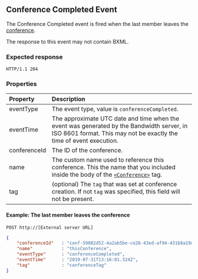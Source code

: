 
## Conference Completed Event
The Conference Completed event is fired when the last member leaves the [conference](../bxmlVerbs/conference.md).

The response to this event may not contain BXML.

### Expected response

```http
HTTP/1.1 204
```

### Properties

| Property         | Description |
|:-----------------|:------------|
| eventType        | The event type, value is `conferenceCompleted`. |
| eventTime        | The approximate UTC date and time when the event was generated by the Bandwidth server, in ISO 8601 format. This may not be exactly the time of event execution. |
| conferenceId     | The ID of the conference. |
| name             | The custom name used to reference this conference. This the name that you included inside the body of the [`<Conference>`](../bxmlVerbs/conference.md) tag. |
| tag              | (optional) The `tag` that was set at conference creation. If not `tag` was specified, this field will not be present. |



#### Example: The last member leaves the conference

```
POST http://[External server URL]
```

```json
{
    "conferenceId"   : "conf-59082d52-4a2ab5be-ce26-43ed-af94-431b8a19d4e3",
    "name"           : "thisConference",
    "eventType"      : "conferenceCompleted",
    "eventTime"      : "2019-07-31T13:16:01.324Z",
    "tag"            : "conferenceTag"
}
```


